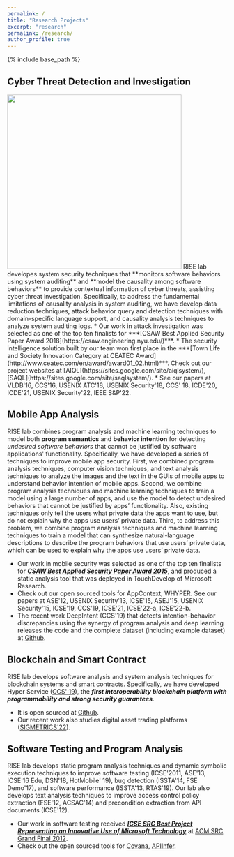 ```yaml
---
permalink: /
title: "Research Projects"
excerpt: "research"
permalink: /research/
author_profile: true
---
```


{% include base_path %}


## Cyber Threat Detection and Investigation


<img alt="" src="https://xusheng-xiao.github.io/images/mobile.png" style="width:400px" />
RISE lab developes system security techniques that **monitors software behaviors using system auditing** and **model the causality among software behaviors** to provide contextual information of cyber threats, assisting cyber threat investigation. Specifically, to address the fundamental limitations of causality analysis in system auditing, we have develop data reduction techniques, attack behavior query and detection techniques with domain-specific language support, and causality analysis techniques to analyze system auditing logs. 
* Our work in attack investigation was selected as one of the top ten finalists for ***[CSAW Best Applied Security Paper Award 2018](https://csaw.engineering.nyu.edu/)***. 
* The security intelligence solution built by our team won first place in the ***[Town Life and Society Innovation Category at CEATEC Award](http://www.ceatec.com/en/award/award01_02.html)***. Check out our project websites at [AIQL](https://sites.google.com/site/aiqlsystem/), [SAQL](https://sites.google.com/site/saqlsystem/). 
* See our papers at VLDB'16, CCS'16, USENIX ATC'18, USENIX Security'18, CCS' 18, ICDE'20, ICDE'21, USENIX Security'22, IEEE S&P'22.


## Mobile App Analysis 

RISE lab combines program analysis and machine learning techniques to model both **program semantics** and **behavior intention** for detecting *undesired software behaviors* that cannot be justified by software applications' functionality. Specifically, we have developed a series of techniques to improve mobile app security. First, we combined program analysis techniques, computer vision techniques, and text analysis techniques to analyze the images and the text in the GUIs of mobile apps to understand behavior intention of mobile apps. Second, we combine program analysis techniques and machine learning techniques to train a model using a large number of apps, and use the model to detect undesired behaviors that cannot be justified by apps’ functionality. Also, existing techniques only tell the users what private data the apps want to use, but do not explain why the apps use users’ private data. Third, to address this problem, we combine program analysis techniques and machine learning techniques to train a model that can synthesize natural-language descriptions to describe the program behaviors that use users’ private data, which can be used to explain why the apps use users’ private data. 
* Our work in mobile security was selected as one of the top ten finalists for ***[CSAW Best Applied Security Paper Award 2015](https://csaw.engineering.nyu.edu/)***, and produced a static analysis tool that was deployed in TouchDevelop of Microsoft Research.  
* Check out our open sourced tools for AppContext, WHYPER. See our papers at ASE'12, USENIX Security'13, ICSE'15, ASEJ'15, USENIX Security'15, ICSE’19, CCS'19, ICSE'21, ICSE'22-a, ICSE'22-b. 
* The recent work DeepIntent (CCS'19) that detects intention-behavior discrepancies using the synergy of program analysis and deep learning releases the code and the complete dataset (including example dataset) at [Github](https://github.com/deepintent-ccs/DeepIntent/).


## Blockchain and Smart Contract 

RISE lab develops software analysis and system analysis techniques for blockchain systems and smart contracts. Specifically, we have developed Hyper Service ([CCS' 19](https://engineering.case.edu/groups/xusheng-xiao/sites/engineering.case.edu.groups.xusheng-xiao/files/docs/hyperservice.pdf)), the ***first interoperability blockchain platform with programmability and strong security guarantees***. 
* It is open sourced at [Github](https://github.com/HyperService-Consortium). 
* Our recent work also studies digital asset trading platforms ([SIGMETRICS'22](https://engineering.case.edu/groups/xusheng-xiao/sites/engineering.case.edu.groups.xusheng-xiao/files/docs/uniswap.pdf)).

## Software Testing and Program Analysis

RISE lab develops static program analysis techniques and dynamic symbolic execution techniques to improve software testing (ICSE'2011, ASE'13, ICSE'16 Edu, DSN'18, HotMobile' 19), bug detection (ISSTA'14, FSE Demo'17), and software performance (ISSTA'13, RTAS'19). Our lab also develops text analysis techniques to improve access control policy extraction (FSE'12, ACSAC'14) and precondition extraction from API documents (ICSE'12). 
* Our work in software testing received ***[ICSE SRC Best Project Representing an Innovative Use of Microsoft Technology](https://www.csc.ncsu.edu/news/1347)*** at [ACM SRC Grand Final 2012](https://src.acm.org/grand-finalists/2012). 
* Check out the open sourced tools for [Covana](http://pexase.codeplex.com/wikipage?title=Covana&referringTitle=Home), [APIInfer](https://research.csc.ncsu.edu/ase/projects/pint/).


